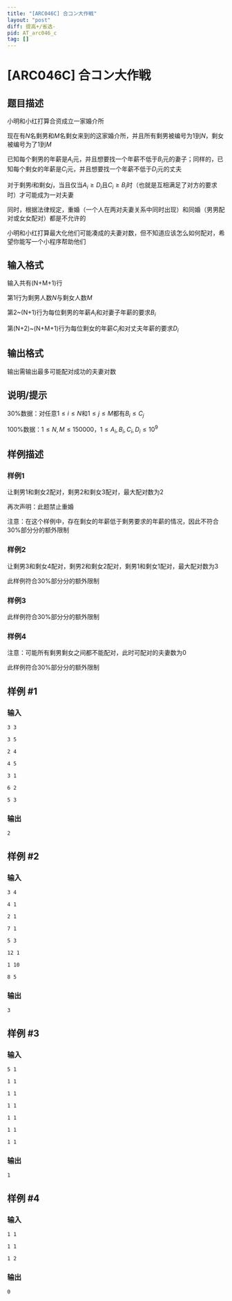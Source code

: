 ```yaml
---
title: "[ARC046C] 合コン大作戦"
layout: "post"
diff: 提高+/省选-
pid: AT_arc046_c
tag: []
---
```


# [ARC046C] 合コン大作戦

## 题目描述

小明和小红打算合资成立一家婚介所

现在有$N$名剩男和$M$名剩女来到的这家婚介所，并且所有剩男被编号为$1$到$N$，剩女被编号为了$1$到$M$

已知每个剩男的年薪是$A_i$元，并且想要找一个年薪不低于$B_i$元的妻子；同样的，已知每个剩女的年薪是$C_i$元，并且想要找一个年薪不低于$D_i$元的丈夫

对于剩男$i$和剩女$j$，当且仅当$A_i\ge D_i$且$C_i\ge B_i$时（也就是互相满足了对方的要求时）才可能成为一对夫妻

同时，根据法律规定，重婚（一个人在两对夫妻关系中同时出现）和同婚（男男配对或女女配对）都是不允许的

小明和小红打算最大化他们可能凑成的夫妻对数，但不知道应该怎么如何配对，希望你能写一个小程序帮助他们

## 输入格式

输入共有(N+M+1)行

第1行为剩男人数$N$与剩女人数$M$

第2~(N+1)行为每位剩男的年薪$A_i$和对妻子年薪的要求$B_i$

第(N+2)~(N+M+1)行为每位剩女的年薪$C_i$和对丈夫年薪的要求$D_i$

## 输出格式

输出需输出最多可能配对成功的夫妻对数

## 说明/提示

$30\%$数据：对任意$1\le i\le N$和$1\le j\le M$都有$B_i\le C_j$

$100\%$数据：$1\le N,M\le 150000$，$1\le A_i,B_i,C_i,D_i \le 10^9$
## 样例描述
### 样例1
让剩男$1$和剩女$2$配对，剩男$2$和剩女$3$配对，最大配对数为$2$

再次声明：此题禁止重婚

注意：在这个样例中，存在剩女的年薪低于剩男要求的年薪的情况，因此不符合$30\%$部分分的额外限制
### 样例2
让剩男$3$和剩女$4$配对，剩男$2$和剩女$2$配对，剩男$1$和剩女$1$配对，最大配对数为$3$

此样例符合$30\%$部分分的额外限制
### 样例3
此样例符合$30\%$部分分的额外限制
### 样例4
注意：可能所有剩男剩女之间都不能配对，此时可配对的夫妻数为$0$

此样例符合$30\%$部分分的额外限制

## 样例 #1

### 输入

```
3 3
3 5
2 4
4 5
3 1
6 2
5 3
```

### 输出

```
2
```

## 样例 #2

### 输入

```
3 4
4 1
2 1
7 1
5 3
12 1
1 10
8 5
```

### 输出

```
3
```

## 样例 #3

### 输入

```
5 1
1 1
1 1
1 1
1 1
1 1
1 1
```

### 输出

```
1
```

## 样例 #4

### 输入

```
1 1
1 1
1 2
```

### 输出

```
0
```

